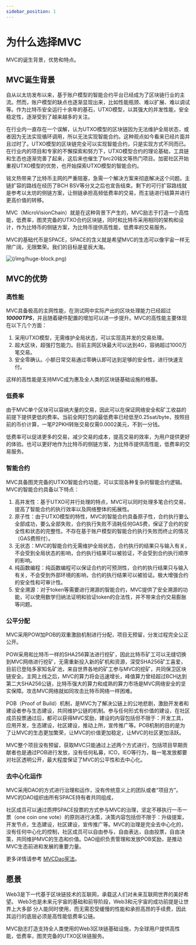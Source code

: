 ```yaml
---
sidebar_position: 1
---
```

# 为什么选择MVC

MVC的诞生背景，优势和特点。

## MVC诞生背景
自从以太坊发布以来，基于账户模型的智能合约平台已经成为了区块链行业的主流。然而，账户模型的缺点也逐渐显现出来，比如性能瓶颈、难以扩展、难以调试等。作为比特币安全运行十余年的基石，UTXO模型，以其强大的并发性能，安全稳定性，逐渐受到了越来越多的关注。

在行业内一直存在一个误解，认为UTXO模型的区块链因为无法维护全局状态，或者因为无法实现循环调用，所以无法实现智能合约。这种观点如今看来已经片面并且过时了。UTXO模型的区块链完全可以实现智能合约，只是实现方式不同而已。在行业内的项目和专家的不懈探索和努力下，UTXO模型合约的理论基础，工具链和生态也逐渐完善了起来，这后来也催生了brc20铭文等热门项目。加密社区开始重视UTXO模型的优势，也开始探索UTXO模型的智能合约。

铭文热带来了比特币主网的严重阻塞，急需一个解决方案来彻底解决这个问题。主链扩容的路线在经历了BCH BSV等分叉之后也宣告结束。剩下的可行扩容路线就是参考以太坊的侧链方案，让侧链承担高频低费率的交易，而主链进行结算并进行更高价值的转移。

MVC（MicroVisionChain）就是在这种背景下产生的，MVC励志于打造一个高性能，低费率，图灵完备的UTXO合约区块链，同时和比特币采用相同的架构和设计，作为比特币的侧链方案，为比特币提供高性能，低费率的交易服务。

MVC的基础代币是SPACE，SPACE的含义就是希望MVC的生态可以像宇宙一样无限广阔，无限繁荣。我们的目标是星辰大海。

![(/img/huge-block.png)](/img/huge-block.png)


## MVC的优势

### 高性能

MVC具备极高的主网性能，在测试网中实际产出的区块处理能力已经超过***10000TPS***，并且随着硬件配置的增加可以进一步提升。MVC的高性能主要体现在以下几个方面：

1. 采用UTXO模型，无需维护全局状态，可以实现高并发的交易处理。
2. 超大区块，超强打包能力。目前主网区块最大可以达到4G，容纳超过1000万笔交易。
3. 安全零确认。小额日常交易通过零确认即可达到足够的安全性，进行快速支付。

这样的高性能是支持MVC成为惠及全人类的区块链基础设施的根基。

### 低费率

由于MVC单个区块可以容纳大量的交易，因此可以在保证网络安全和矿工收益的前提下提供更低的费率。当前全网打包的最低费率已经低至0.25sat/byte，按照目前的币价计算，一笔P2PKH转账交易仅需0.0002美元，不到一分钱。

低费率可以促进更多的交易，减少交易的成本，提高交易的效率，为用户提供更好的体验。也可以更好地作为比特币的侧链方案，为比特币提供高性能，低费率的交易服务。

### 智能合约

MVC具备图灵完备的UTXO智能合约功能，可以实现各种复杂的智能合约逻辑。MVC的智能合约具备以下特点：

1. 高并发性：基于UTXO可并行处理的特点，MVC可以同时处理多笔合约交易，提高了智能合约的执行效率以及网络整体的拓展性。
2. 原子性：由于UTXO模型的特性，MVC的智能合约具备原子性，合约执行要么全部成功，要么全部失败，合约执行失败不消耗任何GAS费，保证了合约的安全性和状态的完整性。不存在基于账户模型的智能合约执行失败而终止的情况（GAS费照付）。
3. 无状态：MVC的智能合约无需维护全局状态，合约执行的结果只与输入有关，不会受到全局状态的影响，合约执行结果可以被验证，不会受到合约执行顺序的影响。
4. 纯函数编程：纯函数编程可以保证合约的可预测性，合约的执行结果只与输入有关，不会受到外部环境的影响，合约的执行结果可以被验证。极大增强合约的安全性和可审计性。
5. 安全溯源：对于token等需要进行溯源的智能合约，MVC提供了安全溯源的功能，可以使用数学归纳法证明和验证token的合法性，并不带来合约交易膨胀等问题。

### 公平分配

MVC采用POW加POB的双重激励机制进行分配，项目无预留，分发过程完全公正公开。

POW采用和比特币一样的SHA256算法进行挖矿，因此比特币矿工可以无缝切换到MVC网络进行挖矿，无需重新投入新的矿机和资源，深受SHA256矿工喜爱，目前已登陆多家知名矿池，来自世界各地的矿工参与MVC的挖矿，共同保卫区块链安全。主网上线之后，MVC的算力将会迅速增长，峰值算力曾经超过BCH达到第二大SHA256公链，比特币强大的算力和成熟的算力市场是MVC网络安全的坚实保障。攻击MVC网络就如同攻击比特币网络一样困难。

POB（Proof of Build）机制，是MVC为了解决公链上的公地悲剧，激励开发者和建设者参与生态建设，共同维护公链的机制。参与任何形式有价值的建设，在社区成员投票通过后，都可以获得MVC奖励，建设的内容包括但不限于：开发工具，应用开发，生态建设，社区建设，推动上所，宣传推广等。POB机制的目的是为了让MVC的生态更加繁荣，让MVC的价值更加稳定，让MVC的社区更加活跃。

MVC整个项目没有预留，获取MVC只能通过上述两个方式进行，包括项目早期贡献者也是通过POB进行发放，没有任何私募，ICO，IEO等行为，每一笔发放都要对社区透明公开，最大程度保证了MVC的公平性和去中心化。

### 去中心化运作

MVC采用DAO的方式进行治理和运作，没有传统意义上的团队或者“项目方”。MVC的DAO组织由所有SPACE持有者共同组成，

社区成员可以通过质押SPACE投票的方式参与MVC的治理，坚定不移执行一币一票（one coin one vote）的原则进行决策，决策内容包括但不限于：升级提案，开发节点，生态建设，社区建设，宣传推广等。MVC的治理是完全去中心化的，没有任何中心化的控制，社区成员可以自由参与，自由表达，自由投票，自由决策，共同维护MVC的生态和价值。DAO组织负责管理和发放POB奖励，是推动MVC生态前进和发展的重要力量。

更多详情请参考 [MVCDao宪法](https://mvcdao.gitbook.io/mvc-dao/mvcdao/the-constitution-of-the-mvcdao)。

## 愿景

Web3是下一代基于区块链技术的互联网，承载这人们对未来互联网世界的美好希望。 Web3也是未来元宇宙的基础和前导阶段，Web3和元宇宙的成功前提是让世界上大多部 分人能同时使用，而无需忍受缓慢的性能和承担高昂的手续费，因此其运行的底层必须是高性能低费率公链。

MVC励志打造支持全人类使用的Web3区块链基础设施，为全球用户提供高性能，低费率，图灵完备的UTXO区块链服务。
